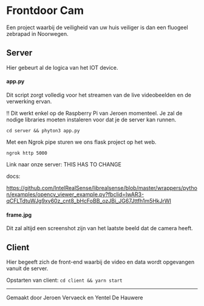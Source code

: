 # Frontdoor Cam #
Een project waarbij de veiligheid van uw huis veiliger is dan een fluogeel zebrapad in Noorwegen.

## Server ##
Hier gebeurt al de logica van het IOT device. 

#### app.py ####
Dit script zorgt volledig voor het streamen van de live videobeelden en de verwerking ervan.

!! Dit werkt enkel op de Raspberry Pi van Jeroen momenteel. Je zal de nodige libraries moeten instaleren voor dat je de server kan runnen.

`cd server && phyton3 app.py`

Met een Ngrok pipe sturen we ons flask project op het web. 

`ngrok http 5000`

Link naar onze server: THIS HAS TO CHANGE

docs:

https://github.com/IntelRealSense/librealsense/blob/master/wrappers/python/examples/opencv_viewer_example.py?fbclid=IwAR3-qCFLTdtuWJg9xy60z_cnt8_bHcFoBB_ozJBi_JG67Jttfh1m5HkJrWI

#### frame.jpg ####
Dit zal altijd een screenshot zijn van het laatste beeld dat de camera heeft.

## Client ##
Hier begeeft zich de front-end waarbij de video en data wordt opgevangen vanuit de server.

Opstarten van client: 
`cd client && yarn start`

- - - -

Gemaakt door Jeroen Vervaeck en Yentel De Hauwere
